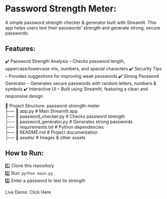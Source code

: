 # Password Strength Meter:
A simple password strength checker & generator built with Streamlit. This app helps users test their passwords' strength and generate strong, secure passwords.

 
## Features:
✔️ Password Strength Analysis – Checks password length, uppercase/lowercase mix, numbers, and special characters
✔️ Security Tips – Provides suggestions for improving weak passwords
✔️ Strong Password Generator – Generates secure passwords with random letters, numbers & symbols
✔️ Interactive UI – Built using Streamlit, featuring a clean and responsive design

📂 Project Structure:
 password-strength-meter  
 ├── 📄 app.py                  # Main Streamlit app  
 ├── 📄 password_checker.py      # Checks password strength  
 ├── 📄 password_generator.py    # Generates strong passwords  
 ├── 📄 requirements.txt         # Python dependencies  
 ├── 📄 README.md                # Project documentation  
 ├── 📁 assets/                  # Images & other assets  


## How to Run:
1️⃣ Clone this repository  
2️⃣ Run: `python main.py`  
3️⃣ Enter a password to test its strength  


 Live Demo: Click Here 





